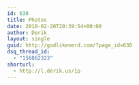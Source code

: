 ```yaml
---
id: 630
title: Photos
date: 2010-02-20T20:39:54+00:00
author: Derik
layout: single
guid: http://godlikenerd.com/?page_id=630
dsq_thread_id:
  - "156862323"
shorturl:
  - http://l.derik.us/1p
---
```

<?php get_flickrRSS(); ?>